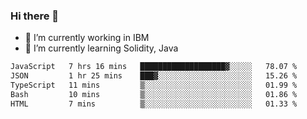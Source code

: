 ### Hi there 👋

<!--
**mathcodeman/mathcodeman** is a ✨ _special_ ✨ repository because its `README.md` (this file) appears on your GitHub profile.

Here are some ideas to get you started:

- 🔭 I’m currently working on ...
- 🌱 I’m currently learning ...
- 👯 I’m looking to collaborate on ...
- 🤔 I’m looking for help with ...
- 💬 Ask me about ...
- 📫 How to reach me: ...
- 😄 Pronouns: ...
- ⚡ Fun fact: ...
-->

- 🔭 I’m currently working in IBM
- 🌱 I’m currently learning Solidity, Java

<!--START_SECTION:waka-->

```txt
JavaScript   7 hrs 16 mins   ███████████████████▓░░░░░   78.07 %
JSON         1 hr 25 mins    ███▓░░░░░░░░░░░░░░░░░░░░░   15.26 %
TypeScript   11 mins         ▒░░░░░░░░░░░░░░░░░░░░░░░░   01.99 %
Bash         10 mins         ▒░░░░░░░░░░░░░░░░░░░░░░░░   01.86 %
HTML         7 mins          ▒░░░░░░░░░░░░░░░░░░░░░░░░   01.33 %
```

<!--END_SECTION:waka-->
